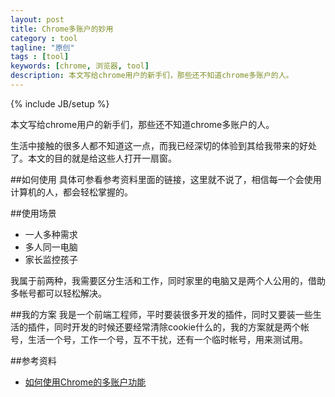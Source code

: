 ```yaml
---
layout: post
title: Chrome多账户的妙用
category : tool
tagline: "原创"
tags : [tool]
keywords: [chrome, 浏览器, tool]
description: 本文写给chrome用户的新手们，那些还不知道chrome多账户的人。
---
```

{% include JB/setup %}

本文写给chrome用户的新手们，那些还不知道chrome多账户的人。

生活中接触的很多人都不知道这一点，而我已经深切的体验到其给我带来的好处了。本文的目的就是给这些人打开一扇窗。

##如何使用
具体可参看参考资料里面的链接，这里就不说了，相信每一个会使用计算机的人，都会轻松掌握的。

##使用场景
- 一人多种需求
- 多人同一电脑
- 家长监控孩子

我属于前两种，我需要区分生活和工作，同时家里的电脑又是两个人公用的，借助多帐号都可以轻松解决。

##我的方案
我是一个前端工程师，平时要装很多开发的插件，同时又要装一些生活的插件，同时开发的时候还要经常清除cookie什么的，我的方案就是两个帐号，生活一个号，工作一个号，互不干扰，还有一个临时帐号，用来测试用。

##参考资料
- [如何使用Chrome的多账户功能](http://jingyan.baidu.com/article/bea41d4351169bb4c51be618.html)




